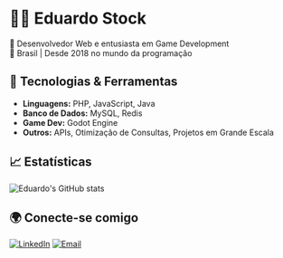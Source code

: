 # 👨‍💻 Eduardo Stock

🚀 Desenvolvedor Web e entusiasta em Game Development  
📍 Brasil | Desde 2018 no mundo da programação

## 🔧 Tecnologias & Ferramentas
- **Linguagens:** PHP, JavaScript, Java  
- **Banco de Dados:** MySQL, Redis  
- **Game Dev:** Godot Engine  
- **Outros:** APIs, Otimização de Consultas, Projetos em Grande Escala  

## 📈 Estatísticas
![Eduardo's GitHub stats](https://github-readme-stats.vercel.app/api?username=seuusuario&show_icons=true&theme=tokyonight)

## 🌍 Conecte-se comigo
[![LinkedIn](https://img.shields.io/badge/LinkedIn-0A66C2?style=for-the-badge&logo=linkedin&logoColor=white)](https://linkedin.com/in/eduardo-stock-05b242205)
[![Email](https://img.shields.io/badge/Email-D14836?style=for-the-badge&logo=gmail&logoColor=white)](mailto:eduardo_stock@outlook.com)
